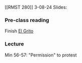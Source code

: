 [[RMST 280]]
3-08-24
Slides:
### Pre-class reading
Finish [El Grito](https://www.youtube.com/watch?v=SXu1U_P9Whg&t=517s&ab_channel=KristalBivona)
### Lecture
Min 56-57: "Permission" to protest
